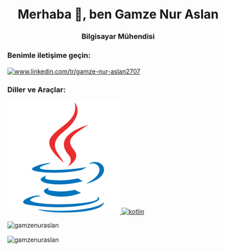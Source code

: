 <h1 align="center">Merhaba 👋, ben Gamze Nur Aslan</h1>
<h3 align="center">Bilgisayar Mühendisi</h3>

<h3 align="left">Benimle iletişime geçin:</h3>
<p align="left">
<a href="https://linkedin.com/tr/www.linkedin.com/tr/gamze-nur-aslan2707" target="blank"><img align="center" src="https://raw.githubusercontent.com/rahuldkjain/github-profile-readme-generator/master/src/images/icons/Social/linked-in-alt.svg" alt="www.linkedin.com/tr/gamze-nur-aslan2707" height="30" width="40" /></a>
</p>

<h3 align="left">Diller ve Araçlar:</h3>
<p hizala="sol"> <a href="https://www.java.com" target="_blank" rel="noreferrer"> <img src="https://raw.githubusercontent.com/devicons/devicon/master/icons/java/java-original.svg" alt="java" genişlik="40" yükseklik="40"/> </a> <a href="https://kotlinlang.org" target="_blank" rel="noreferrer"> <img src="https://www.vectorlogo.zone/logos/kotlinlang/kotlinlang-icon.svg" alt="kotlin" genişlik="40" yükseklik="40"/> </a> </p>

<p><img hizala="orta" src="https://github-readme-stats.vercel.app/api/top-langs?username=gamzenuraslan&show_icons=true&locale=tr&layout=compact" alt="gamzenuraslan" /></p>

<p><img align="center" src="https://github-readme-streak-stats.herokuapp.com/?user=gamzenuraslan&" alt="gamzenuraslan" /></p>
